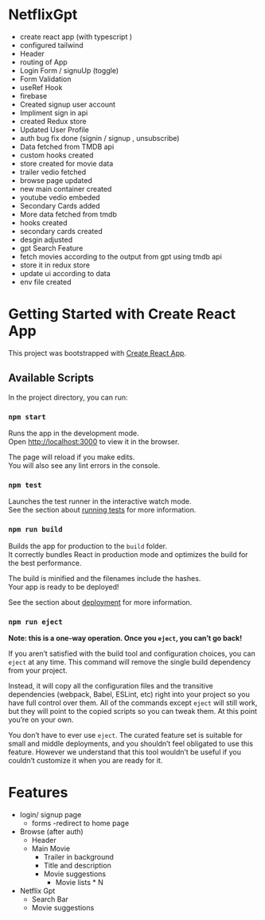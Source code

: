 #  NetflixGpt
- create react app (with typescript )
- configured tailwind
- Header
- routing of App
- Login Form / signuUp (toggle)
- Form Validation
- useRef Hook
- firebase
- Created signup user account
- Impliment sign in api
- created Redux store
- Updated User Profile
- auth bug fix done (signin / signup , unsubscribe)
- Data fetched from TMDB api
- custom hooks created
- store created for movie data
- trailer vedio fetched
- browse page updated
- new main container created
- youtube vedio embeded
- Secondary Cards added
- More data fetched from tmdb
- hooks created
- secondary cards created 
- desgin adjusted
- gpt Search Feature
- fetch movies according to the output from gpt using tmdb api
- store it in redux store
- update ui according to data
- env file created


# Getting Started with Create React App

This project was bootstrapped with [Create React App](https://github.com/facebook/create-react-app).

## Available Scripts

In the project directory, you can run:

### `npm start`

Runs the app in the development mode.\
Open [http://localhost:3000](http://localhost:3000) to view it in the browser.

The page will reload if you make edits.\
You will also see any lint errors in the console.

### `npm test`

Launches the test runner in the interactive watch mode.\
See the section about [running tests](https://facebook.github.io/create-react-app/docs/running-tests) for more information.

### `npm run build`

Builds the app for production to the `build` folder.\
It correctly bundles React in production mode and optimizes the build for the best performance.

The build is minified and the filenames include the hashes.\
Your app is ready to be deployed!

See the section about [deployment](https://facebook.github.io/create-react-app/docs/deployment) for more information.

### `npm run eject`

**Note: this is a one-way operation. Once you `eject`, you can’t go back!**

If you aren’t satisfied with the build tool and configuration choices, you can `eject` at any time. This command will remove the single build dependency from your project.

Instead, it will copy all the configuration files and the transitive dependencies (webpack, Babel, ESLint, etc) right into your project so you have full control over them. All of the commands except `eject` will still work, but they will point to the copied scripts so you can tweak them. At this point you’re on your own.

You don’t have to ever use `eject`. The curated feature set is suitable for small and middle deployments, and you shouldn’t feel obligated to use this feature. However we understand that this tool wouldn’t be useful if you couldn’t customize it when you are ready for it.

# Features
- login/ signup page
    - forms 
    -redirect to home page
- Browse (after auth)
    - Header
    - Main Movie
        - Trailer in background
        - Title and description 
        - Movie suggestions
            - Movie lists * N
- Netflix Gpt
    - Search Bar
    - Movie suggestions